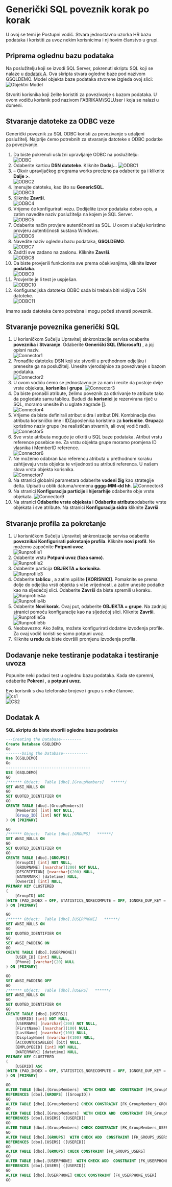 <properties
   pageTitle="Generički SQL Connector korak po korak | Microsoft Azure"
   description="U ovom se članku koje je prolaska kroz jednostavne HR sustavom detaljne generički SQL poveznika protokola."
   services="active-directory"
   documentationCenter=""
   authors="AndKjell"
   manager="femila"
   editor=""/>

<tags
   ms.service="active-directory"
   ms.workload="identity"
   ms.tgt_pltfrm="na"
   ms.devlang="na"
   ms.topic="article"
   ms.date="08/30/2016"
   ms.author="billmath"/>

# <a name="generic-sql-connector-step-by-step"></a>Generički SQL poveznik korak po korak
U ovoj se temi je Postupni vodič. Stvara jednostavno uzorka HR bazu podataka i koristiti za uvoz nekim korisnicima i njihovim članstvo u grupi.

## <a name="prepare-the-sample-database"></a>Priprema oglednu bazu podataka
Na poslužitelju koji se izvodi SQL Server, pokrenuti skriptu SQL koji se nalaze u [dodatak A](#appendix-a). Ova skripta stvara ogledne baze pod nazivom GSQLDEMO. Model objekta baze podataka stvorene izgleda ovoj slici:  
![Objektni Model](.\media\active-directory-aadconnectsync-connector-genericsql-step-by-step\objectmodel.png)

Stvoriti korisnika koji želite koristiti za povezivanje s bazom podataka. U ovom vodiču korisnik pod nazivom FABRIKAM\SQLUser i koja se nalazi u domeni.

## <a name="create-the-odbc-connection-file"></a>Stvaranje datoteke za ODBC veze
Generički poveznik za SQL ODBC koristi za povezivanje s udaljeni poslužitelj. Najprije ćemo potrebnih za stvaranje datoteke s ODBC podatke za povezivanje.

1. Da biste pokrenuli uslužni upravljanje ODBC na poslužitelju:  
![ODBC](.\media\active-directory-aadconnectsync-connector-genericsql-step-by-step\odbc.png)
2. Odaberite karticu **DSN datoteke**. Kliknite **Dodaj..**.
![ODBC1](.\media\active-directory-aadconnectsync-connector-genericsql-step-by-step\odbc1.png)
3. – Okvir upravljačkog programa works precizno pa odaberite ga i kliknite **Dalje >**.  
![ODBC2](.\media\active-directory-aadconnectsync-connector-genericsql-step-by-step\odbc2.png)
4. Imenujte datoteku, kao što su **GenericSQL**.  
![ODBC3](.\media\active-directory-aadconnectsync-connector-genericsql-step-by-step\odbc3.png)
5. Kliknite **Završi**.  
![ODBC4](.\media\active-directory-aadconnectsync-connector-genericsql-step-by-step\odbc4.png)
6. Vrijeme će konfigurirati vezu. Dodijelite izvor podataka dobro opis, a zatim navedite naziv poslužitelja na kojem je SQL Server.  
![ODBC5](.\media\active-directory-aadconnectsync-connector-genericsql-step-by-step\odbc5.png)
7. Odaberite način provjere autentičnosti sa SQL. U ovom slučaju koristimo provjeru autentičnosti sustava Windows.  
![ODBC6](.\media\active-directory-aadconnectsync-connector-genericsql-step-by-step\odbc6.png)
8. Navedite naziv oglednu bazu podataka, **GSQLDEMO**.  
![ODBC7](.\media\active-directory-aadconnectsync-connector-genericsql-step-by-step\odbc7.png)
9. Zadrži sve zadano na zaslonu. Kliknite **Završi**.  
![ODBC8](.\media\active-directory-aadconnectsync-connector-genericsql-step-by-step\odbc8.png)
10. Da biste provjerili funkcionira sve prema očekivanjima, kliknite **Izvor podataka**.  
![ODBC9](.\media\active-directory-aadconnectsync-connector-genericsql-step-by-step\odbc9.png)
11. Provjerite je li test je uspješan.  
![ODBC10](.\media\active-directory-aadconnectsync-connector-genericsql-step-by-step\odbc10.png)
12. Konfiguracijska datoteka ODBC sada bi trebala biti vidljiva DSN datoteke.  
![ODBC11](.\media\active-directory-aadconnectsync-connector-genericsql-step-by-step\odbc11.png)

Imamo sada datoteka ćemo potrebna i mogu početi stvarati poveznik.

## <a name="create-the-generic-sql-connector"></a>Stvaranje poveznika generički SQL

1. U korisničkom Sučelju Upravitelj sinkronizacije servisa odaberite **poveznika** i **Stvaranje**. Odaberite **Generički SQL (Microsoft)** , a joj opisni naziv.  
![Connector1](.\media\active-directory-aadconnectsync-connector-genericsql-step-by-step\connector1.png)
2. Pronađite datoteku DSN koji ste stvorili u prethodnom odjeljku i prenesite ga na poslužitelj. Unesite vjerodajnice za povezivanje s bazom podataka.  
![Connector2](.\media\active-directory-aadconnectsync-connector-genericsql-step-by-step\connector2.png)
3. U ovom vodiču ćemo se jednostavno je za nam i recite da postoje dvije vrste objekata, **korisnika** i **grupa**.
![Connector3](.\media\active-directory-aadconnectsync-connector-genericsql-step-by-step\connector3.png)
4. Da biste pronašli atribute, želimo poveznik za otkrivanje te atribute tako da pogledate samu tablicu. Budući da **korisnici** je rezervirana riječ u SQL, moramo unesite ih u uglate zagrade [].  
![Connector4](.\media\active-directory-aadconnectsync-connector-genericsql-step-by-step\connector4.png)
5. Vrijeme da biste definirali atribut sidra i atribut DN. Kombinacija dva atributa korisničko ime i IDZaposlenika koristimo za **korisnike**. **Grupa**za koristimo naziv grupe (ne realističan stvarnih, ali ovaj vodič radi).
![Connector5](.\media\active-directory-aadconnectsync-connector-genericsql-step-by-step\connector5.png)
6. Sve vrste atributa moguće je otkriti u SQL baze podataka. Atribut vrstu reference posebice ne. Za vrstu objekta grupe moramo promjena ID vlasnika i MemberID reference.  
![Connector6](.\media\active-directory-aadconnectsync-connector-genericsql-step-by-step\connector6.png)
7. Ne možemo odabran kao referencu atributa u prethodnom koraku zahtijevaju vrsta objekta te vrijednosti su atributi referenca. U našem slova vrsta objekta korisnika.  
![Connector7](.\media\active-directory-aadconnectsync-connector-genericsql-step-by-step\connector7.png)
8. Na stranici globalni parametara odaberite **vodeni žig** kao strategije delta. Upisati u oblik datuma/vremena **gggg-MM-dd hh**.
![Connector8](.\media\active-directory-aadconnectsync-connector-genericsql-step-by-step\connector8.png)
9. Na stranici **Konfiguracija particije i hijerarhije** odaberite obje vrste objekata.
![Connector9](.\media\active-directory-aadconnectsync-connector-genericsql-step-by-step\connector9.png)
10. Na stranici **Odaberite vrste objekata** i **Odaberite atribute**odaberite vrste objekata i sve atribute. Na stranici **Konfiguracija sidra** kliknite **Završi**.

## <a name="create-run-profiles"></a>Stvaranje profila za pokretanje

1. U korisničkom Sučelju Upravitelj sinkronizacije servisa odaberite **poveznika**i **Konfigurirati pokretanje profila**. Kliknite **novi profil**. Ne možemo započnite **Potpuni uvoz**.  
![Runprofile1](.\media\active-directory-aadconnectsync-connector-genericsql-step-by-step\runprofile1.png)
2. Odaberite vrstu **Potpuni uvoz (faza samo)**.  
![Runprofile2](.\media\active-directory-aadconnectsync-connector-genericsql-step-by-step\runprofile2.png)
3. Odaberite particija **OBJEKTA = korisnika**.  
![Runprofile3](.\media\active-directory-aadconnectsync-connector-genericsql-step-by-step\runprofile3.png)
4. Odaberite **tablicu** , a zatim upišite **[KORISNICI]**. Pomaknite se prema dolje do odjeljka vrsti objekta s više vrijednosti, a zatim unesite podatke kao na sljedećoj slici. Odaberite **Završi** da biste spremili u koraku.
![Runprofile4a](.\media\active-directory-aadconnectsync-connector-genericsql-step-by-step\runprofile4a.png)  
![Runprofile4b](.\media\active-directory-aadconnectsync-connector-genericsql-step-by-step\runprofile4b.png)  
5. Odaberite **Novi korak**. Ovaj put, odaberite **OBJEKTA = grupe**. Na zadnjoj stranici pomoću konfiguracije kao na sljedećoj slici. Kliknite **Završi**.  
![Runprofile5a](.\media\active-directory-aadconnectsync-connector-genericsql-step-by-step\runprofile5a.png)  
![Runprofile5b](.\media\active-directory-aadconnectsync-connector-genericsql-step-by-step\runprofile5b.png)  
6. Neobavezno: Ako želite, možete konfigurirati dodatne izvođenja profile. Za ovaj vodič koristi se samo potpuni uvoz.
7. Kliknite **u redu** da biste dovršili promjenu izvođenja profila.

## <a name="add-some-test-data-and-test-the-import"></a>Dodavanje neke testiranje podataka i testiranje uvoza
Popunite neki podaci test u oglednu bazu podataka. Kada ste spremni, odaberite **Pokreni** , a **potpuni uvoz**.

Evo korisnik s dva telefonske brojeve i grupu s neke članove.  
![cs1](.\media\active-directory-aadconnectsync-connector-genericsql-step-by-step\cs1.png)  
![CS2](.\media\active-directory-aadconnectsync-connector-genericsql-step-by-step\cs2.png)  

## <a name="appendix-a"></a>Dodatak A
**SQL skriptu da biste stvorili oglednu bazu podataka**

```SQL
---Creating the Database---------
Create Database GSQLDEMO
Go
-------Using the Database-----------
Use [GSQLDEMO]
Go
-------------------------------------
USE [GSQLDEMO]
GO
/****** Object:  Table [dbo].[GroupMembers]   ******/
SET ANSI_NULLS ON
GO
SET QUOTED_IDENTIFIER ON
GO
CREATE TABLE [dbo].[GroupMembers](
    [MemberID] [int] NOT NULL,
    [Group_ID] [int] NOT NULL
) ON [PRIMARY]

GO
/****** Object:  Table [dbo].[GROUPS]   ******/
SET ANSI_NULLS ON
GO
SET QUOTED_IDENTIFIER ON
GO
CREATE TABLE [dbo].[GROUPS](
    [GroupID] [int] NOT NULL,
    [GROUPNAME] [nvarchar](200) NOT NULL,
    [DESCRIPTION] [nvarchar](200) NULL,
    [WATERMARK] [datetime] NULL,
    [OwnerID] [int] NULL,
PRIMARY KEY CLUSTERED
(
    [GroupID] ASC
)WITH (PAD_INDEX = OFF, STATISTICS_NORECOMPUTE = OFF, IGNORE_DUP_KEY = OFF, ALLOW_ROW_LOCKS = ON, ALLOW_PAGE_LOCKS = ON) ON [PRIMARY]
) ON [PRIMARY]

GO
/****** Object:  Table [dbo].[USERPHONE]   ******/
SET ANSI_NULLS ON
GO
SET QUOTED_IDENTIFIER ON
GO
SET ANSI_PADDING ON
GO
CREATE TABLE [dbo].[USERPHONE](
    [USER_ID] [int] NULL,
    [Phone] [varchar](20) NULL
) ON [PRIMARY]

GO
SET ANSI_PADDING OFF
GO
/****** Object:  Table [dbo].[USERS]   ******/
SET ANSI_NULLS ON
GO
SET QUOTED_IDENTIFIER ON
GO
CREATE TABLE [dbo].[USERS](
    [USERID] [int] NOT NULL,
    [USERNAME] [nvarchar](200) NOT NULL,
    [FirstName] [nvarchar](100) NULL,
    [LastName] [nvarchar](100) NULL,
    [DisplayName] [nvarchar](100) NULL,
    [ACCOUNTDISABLED] [bit] NULL,
    [EMPLOYEEID] [int] NOT NULL,
    [WATERMARK] [datetime] NULL,
PRIMARY KEY CLUSTERED
(
    [USERID] ASC
)WITH (PAD_INDEX = OFF, STATISTICS_NORECOMPUTE = OFF, IGNORE_DUP_KEY = OFF, ALLOW_ROW_LOCKS = ON, ALLOW_PAGE_LOCKS = ON) ON [PRIMARY]
) ON [PRIMARY]

GO
ALTER TABLE [dbo].[GroupMembers]  WITH CHECK ADD  CONSTRAINT [FK_GroupMembers_GROUPS] FOREIGN KEY([Group_ID])
REFERENCES [dbo].[GROUPS] ([GroupID])
GO
ALTER TABLE [dbo].[GroupMembers] CHECK CONSTRAINT [FK_GroupMembers_GROUPS]
GO
ALTER TABLE [dbo].[GroupMembers]  WITH CHECK ADD  CONSTRAINT [FK_GroupMembers_USERS] FOREIGN KEY([MemberID])
REFERENCES [dbo].[USERS] ([USERID])
GO
ALTER TABLE [dbo].[GroupMembers] CHECK CONSTRAINT [FK_GroupMembers_USERS]
GO
ALTER TABLE [dbo].[GROUPS]  WITH CHECK ADD  CONSTRAINT [FK_GROUPS_USERS] FOREIGN KEY([OwnerID])
REFERENCES [dbo].[USERS] ([USERID])
GO
ALTER TABLE [dbo].[GROUPS] CHECK CONSTRAINT [FK_GROUPS_USERS]
GO
ALTER TABLE [dbo].[USERPHONE]  WITH CHECK ADD  CONSTRAINT [FK_USERPHONE_USER] FOREIGN KEY([USER_ID])
REFERENCES [dbo].[USERS] ([USERID])
GO
ALTER TABLE [dbo].[USERPHONE] CHECK CONSTRAINT [FK_USERPHONE_USER]
GO
```
